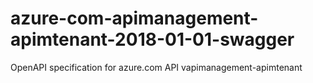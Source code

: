 # azure-com-apimanagement-apimtenant-2018-01-01-swagger
OpenAPI specification for azure.com API vapimanagement-apimtenant
